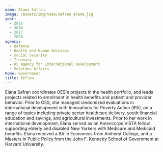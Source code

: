 ```yaml
---
name: Elana Safran
image: /assets/img/team/safran_elana.jpg
year: 
  - 2015
  - 2016
  - 2017
  - 2018
agency:
  - Defense
  - Health and Human Services
  - Social Security
  - Treasury
  - US Agency for International Development
  - Veterans Affairs
home: Government
title: Fellow 
---
```


Elana Safran coordinates OES's projects in the health portfolio, and leads projects related to enrollment in health benefits and patient and provider behavior. Prior to OES, she managed randomized evaluations in international development with Innovations for Poverty Action (IPA), on a range of topics including private sector healthcare delivery, youth financial education and savings, and agricultural investments. Prior to her work in international development, Elana served as an Americorps VISTA fellow, supporting elderly and disabled New Yorkers with Medicare and Medicaid benefits. Elana received a BA in Economics from Amherst College, and a Masters in Public Policy from the John F. Kennedy School of Government at Harvard University. 
